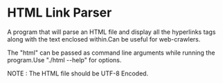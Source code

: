 # HTML Link Parser

A program that will parse an HTML file and display all the hyperlinks <a> tags along with the text enclosed within.Can be useful for web-crawlers.

The "html" can be passed as command line arguments while running the program.Use "./html --help" for options.

NOTE : The HTML file should be UTF-8 Encoded.